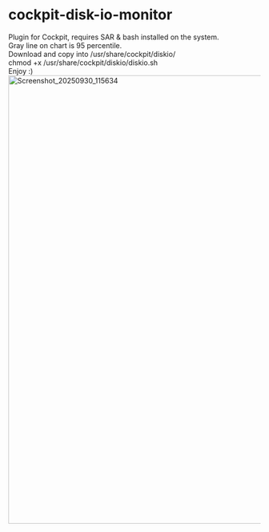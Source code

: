 # cockpit-disk-io-monitor
Plugin for Cockpit, requires SAR & bash installed on the system.<br>
Gray line on chart is 95 percentile.<br>
Download and copy into /usr/share/cockpit/diskio/<br>
chmod +x /usr/share/cockpit/diskio/diskio.sh<br>
Enjoy :)
<br>
<img width="1897" height="894" alt="Screenshot_20250930_115634" src="https://github.com/user-attachments/assets/e2757525-2559-46b9-b77e-694096bc257b" />



